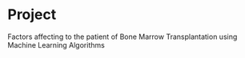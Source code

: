 # Project
Factors affecting to the patient of Bone Marrow Transplantation using Machine Learning Algorithms
